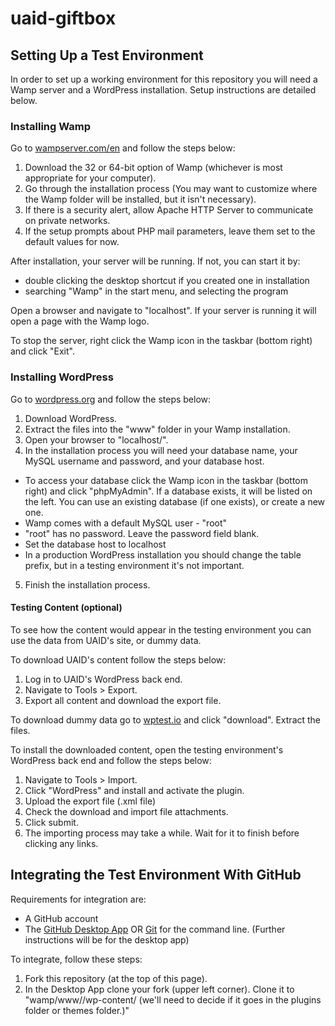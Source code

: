 # uaid-giftbox
## Setting Up a Test Environment
In order to set up a working environment for this repository you will need a Wamp server and a WordPress installation. Setup instructions are detailed below.

### Installing Wamp
Go to [wampserver.com/en](wampserver.com/en) and follow the steps below:

1. Download the 32 or 64-bit option of Wamp (whichever is most appropriate for your computer).
2. Go through the installation process (You may want to customize where the Wamp folder will be installed, but it isn't necessary).
3. If there is a security alert, allow Apache HTTP Server to communicate on private networks.
4. If the setup prompts about PHP mail parameters, leave them set to the default values for now.

After installation, your server will be running. If not, you can start it by:

* double clicking the desktop shortcut if you created one in installation
* searching "Wamp" in the start menu, and selecting the program

Open a browser and navigate to "localhost". If your server is running it will open a page with the Wamp logo.

To stop the server, right click the Wamp icon in the taskbar (bottom right) and click "Exit".

### Installing WordPress
Go to [wordpress.org](wordpress.org) and follow the steps below:

1. Download WordPress.
2. Extract the files into the "www" folder in your Wamp installation.
3. Open your browser to "localhost/<wordpress-folder-name>".
4. In the installation process you will need your database name, your MySQL username and password, and your database host.
  * To access your database click the Wamp icon in the taskbar (bottom right) and click "phpMyAdmin". If a database exists, it will be listed on the left. You can use an existing database (if one exists), or create a new one.
  * Wamp comes with a default MySQL user - "root"
  * "root" has no password. Leave the password field blank.
  * Set the database host to localhost
  * In a production WordPress installation you should change the table prefix, but in a testing environment it's not important.
5. Finish the installation process.

#### Testing Content (optional)
To see how the content would appear in the testing environment you can use the data from UAID's site, or dummy data.

To download UAID's content follow the steps below:

1. Log in to UAID's WordPress back end.
2. Navigate to Tools > Export.
3. Export all content and download the export file.

To download dummy data go to [wptest.io](wptest.io) and click "download". Extract the files.

To install the downloaded content, open the testing environment's WordPress back end and follow the steps below:

1. Navigate to Tools > Import.
2. Click "WordPress" and install and activate the plugin.
3. Upload the export file (.xml file)
4. Check the download and import file attachments.
5. Click submit.
6. The importing process may take a while. Wait for it to finish before clicking any links.

## Integrating the Test Environment With GitHub
Requirements for integration are:

* A GitHub account
* The [GitHub Desktop App](https://desktop.github.com/) OR [Git](https://git-scm.com/downloads) for the command line. (Further instructions will be for the desktop app)

To integrate, follow these steps:

1. Fork this repository (at the top of this page).
2. In the Desktop App clone your fork (upper left corner). Clone it to "wamp/www/<wordpress-folder-name>/wp-content/ (we'll need to decide if it goes in the plugins folder or themes folder.)"
